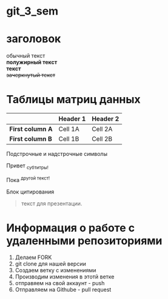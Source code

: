 # git_3_sem
# заголовок
обычный текст  
**полужирный текст**  
__текст__  
~~зачеркнутый текст~~  


# Таблицы матриц данных

|                  |Header 1 |Header 2|
|------------------|---------|--------|
|**First column A**|Cell 1A  |Cell 2A |
|**First column B**|Cell 1B  |Cell 2B |

Подстрочные и надстрочные символы  

Привет <sub>субтитры!</sub>

Пока <sup>другой текст!</sup>

Блок цитирования
> текст для презентации.

# Информация о работе с удаленными репозиториями

1. Делаем FORK
2. git clone для нашей версии
3. Создаем ветку с изменениями
4. Производим изменения в этотй ветке
5. отправяем на свой аккаунт - push
6. Отправляем на Githube - pull request
